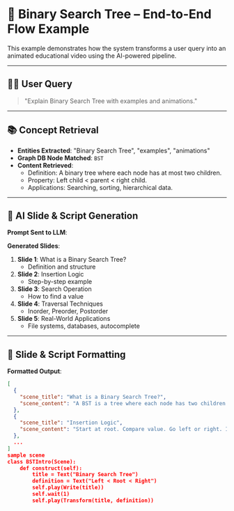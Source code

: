 # 🌳 Binary Search Tree – End-to-End Flow Example

This example demonstrates how the system transforms a user query into an animated educational video using the AI-powered pipeline.

---

## 🧑‍🎓 User Query

> "Explain Binary Search Tree with examples and animations."

---

## 📚 Concept Retrieval

- **Entities Extracted**: "Binary Search Tree", "examples", "animations"
- **Graph DB Node Matched**: `BST`
- **Content Retrieved**:
  - Definition: A binary tree where each node has at most two children.
  - Property: Left child < parent < right child.
  - Applications: Searching, sorting, hierarchical data.

---

## 🤖 AI Slide & Script Generation

**Prompt Sent to LLM**:

**Generated Slides**:
1. **Slide 1**: What is a Binary Search Tree?
   - Definition and structure
2. **Slide 2**: Insertion Logic
   - Step-by-step example
3. **Slide 3**: Search Operation
   - How to find a value
4. **Slide 4**: Traversal Techniques
   - Inorder, Preorder, Postorder
5. **Slide 5**: Real-World Applications
   - File systems, databases, autocomplete

---

## 🧾 Slide & Script Formatting

**Formatted Output**:
```json
[
  {
    "scene_title": "What is a Binary Search Tree?",
    "scene_content": "A BST is a tree where each node has two children. Left < Root < Right."
  },
  {
    "scene_title": "Insertion Logic",
    "scene_content": "Start at root. Compare value. Go left or right. Insert at null."
  },
  ...
]
sample scene
class BSTIntro(Scene):
    def construct(self):
        title = Text("Binary Search Tree")
        definition = Text("Left < Root < Right")
        self.play(Write(title))
        self.wait(1)
        self.play(Transform(title, definition))
